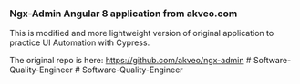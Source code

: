 ### Ngx-Admin Angular 8 application from akveo.com

This is modified and more lightweight version of original application to practice UI Automation with Cypress.

The original repo is here: https://github.com/akveo/ngx-admin
#   S o f t w a r e - Q u a l i t y - E n g i n e e r  
 #   S o f t w a r e - Q u a l i t y - E n g i n e e r  
 
